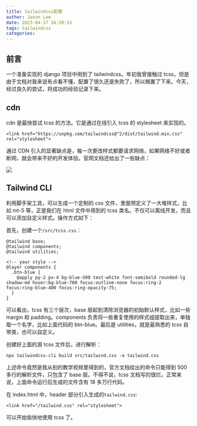 ```yaml
---
title: tailwindcss配置
author: Jason Lee
date: 2023-04-27 16:50:53
tags: tailwindcss
categories:
---
```


## 前言

一个准备实现的 django 项目中用到了 tailwindcss。年初我曾接触过 tcss，但是由于文档对我来说有点看不懂，配置了很久还是失败了，所以搁置了下来。今天，经过良久的尝试，将成功的经验记录下来。

## cdn

cdn 是最快尝试 tcss 的方法。它是通过在线引入 tcss 的 stylesheet 来实现的。

```
<link href="https://unpkg.com/tailwindcss@^2/dist/tailwind.min.css" rel="stylesheet">
```

通过 CDN 引入的显著缺点是，每一次更改样式都要请求网络，如果网络不好或者断网，就会带来不好的开发体验。官网文档还给出了一些缺点：

![](https://cdn.jsdelivr.net/gh/li199-code/blog-imgs@main/16825858863281682585886085.png)

## Tailwind CLI

利用脚手架工具，可以生成一个定制的 css 文件，里面预定义了一大堆样式，比如 mt-5 等，正是我们在 html 文件中用到的 tcss 类名。不仅可以离线开发，而且可以添加自定义样式。操作方式如下：

首先，创建一个`/src/tcss.css`：

```
@tailwind base;
@tailwind components;
@tailwind utilities;

<!-- your style -->
@layer components {
  .btn-blue {
    @apply py-2 px-4 bg-blue-500 text-white font-semibold rounded-lg shadow-md hover:bg-blue-700 focus:outline-none focus:ring-2 focus:ring-blue-400 focus:ring-opacity-75;
  }
}
```

可以看出，tcss 有三个层次，base 层起到清除浏览器的初始默认样式，比如一些 margin 和 padding。components 负责将一些重复使用的样式组提取出来，单独取一个名字，比如上面代码的 btn-blue。最后是 utilities，就是最熟悉的 tcss 自带类，也可以自定义。

创建好上面的源 tcss 文件后，进行解析：

```
npx tailwindcss-cli build src/tailwind.css -o tailwind.css
```

上述命令竟然是我从别的教学视频里得到的，官方文档给出的命令只能得到 500 多行的解析文件，只包含了 base 层。不得不说，tcss 文档写的很烂。正常来说，上面命令运行后生成的文件含有 18 多万行代码。

在 index.html 中，header 部分引入生成的`tailwind.css`:

```
<link href="/tailwind.css" rel="stylesheet">
```

可以开始愉快地使用 tcss 了。
